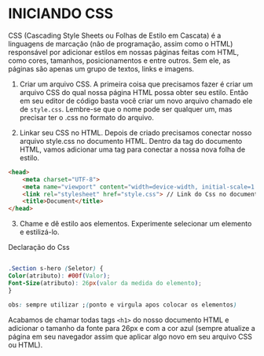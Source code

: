 # INICIANDO CSS

CSS (Cascading Style Sheets ou Folhas de Estilo em Cascata) é a linguagens de marcação (não de programação, assim como o HTML) responsável por adicionar estilos em nossas páginas feitas com HTML, como cores, tamanhos, posicionamentos e entre outros. Sem ele, as páginas são apenas um grupo de textos, links e imagens.

1. Criar um arquivo CSS. A primeira coisa que precisamos fazer é criar um arquivo CSS do qual nossa página HTML possa obter seu estilo. Então em seu editor de código basta você criar um novo arquivo chamado ele de `style.css`. Lembre-se que o nome pode ser qualquer um, mas precisar ter o .css no formato do arquivo.

2. Linkar seu CSS no HTML. Depois de criado precisamos conectar nosso arquivo style.css no documento HTML. Dentro da tag do documento HTML, vamos adicionar uma tag para conectar a nossa nova folha de estilo.

```md
<head>
    <meta charset="UTF-8">
    <meta name="viewport" content="width=device-width, initial-scale=1.0">
    <link rel="stylesheet" href="style.css"> // Link do Css no documento 
    <title>Document</title>
</head>
```

3. Chame e dê estilo aos elementos. Experimente selecionar um elemento e estilizá-lo.

Declaração do Css 

```Css

.Section s-hero (Seletor) {
Color(atributo): #00f(Valor);
Font-Size(atributo): 26px(valor da medida do elemento);
}

obs: sempre utilizar ;(ponto e virgula apos colocar os elementos)

```

Acabamos de chamar todas tags `<h1>` do nosso documento HTML e adicionar o tamanho da fonte para 26px e com a cor azul (sempre atualize a página em seu navegador assim que aplicar algo novo em seu arquivo CSS ou HTML).
